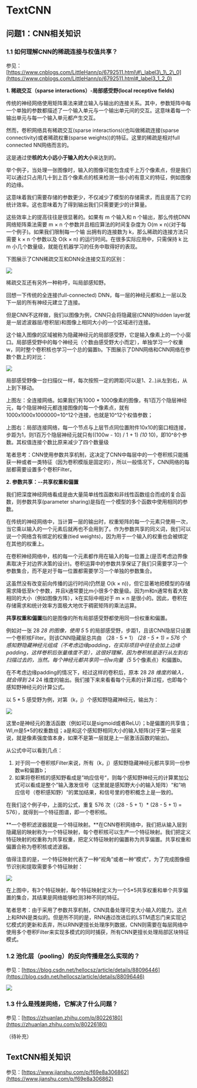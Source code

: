 # TextCNN

## 问题1：CNN相关知识

### 1.1 如何理解CNN的稀疏连接与权值共享？

参见：[https://www.cnblogs.com/LittleHann/p/6792511.html\#\_label3\_1\_2\_0](https://www.cnblogs.com/LittleHann/p/6792511.html#_label3_1_2_0)

**1. 稀疏交互（sparse interactions）-局部感受野\(local receptive fields\)**

传统的神经网络使用矩阵乘法来建立输入与输出的连接关系。其中，参数矩阵中每一个单独的参数都描述了一个输入单元与一个输出单元间的交互。这意味着每一个输出单元与每一个输入单元都产生交互。

然而，卷积网络具有稀疏交互\(sparse interactions\)\(也叫做稀疏连接\(sparse connectivity\)或者稀疏权重\(sparse weights\)\)的特征。这里的稀疏是相对full connected NN网络而言的。

这是通过使**核的大小远小于输入的大小**来达到的。

举个例子，当处理一张图像时，输入的图像可能包含成千上万个像素点，但是我们可以通过只占用几十到上百个像素点的核来检测一些小的有意义的特征，例如图像的边缘。

这意味着我们需要存储的参数更少，不仅减少了模型的存储需求，而且提高了它的统计效率。这也意味着为了得到输出我们只需要更少的计算量。

这些效率上的提高往往是很显著的。如果有 m 个输入和 n 个输出，那么传统DNN网络矩阵乘法需要 m × n 个参数并且相应算法的时间复杂度为 O\(m × n\)\(对于每一个例子\)。如果我们限制每一个输 出拥有的连接数为 k，那么稀疏的连接方法只需要 k × n 个参数以及 O\(k × n\) 的运行时间。在很多实际应用中，只需保持 k 比 m 小几个数量级，就能在机器学习的任务中取得好的表现。

下图展示了CNN稀疏交互和DNN全连接交互的区别：

![](https://raw.githubusercontent.com/anxiang1836/FigureBed/master/img/20200130165831.png)

稀疏交互还有另外一种称呼，叫局部感知野。

回想一下传统的全连接\(full-connected\) DNN，每一层的神经元都和上一层以及下一层的所有神经元建立了连接。

但是CNN不这样做，我们以图像为例，CNN只会将隐藏层\(CNN的hidden layer就是一层滤波器层/卷积层\)和图像上相同大小的一个区域进行连接。

这个输入图像的区域被称为隐藏神经元的局部感受野，它是输入像素上的一个小窗口。局部感受野中的每个神经元（个数由感受野大小而定），单独学习一个权重w，同时整个卷积核也学习一个总的偏置b。下图展示了DNN网络和CNN网络在参数个数上的对比：

![](https://raw.githubusercontent.com/anxiang1836/FigureBed/master/img/20200130165901.png)

局部感受野像一台扫描仪一样，每次按照一定的跨距\(可以是1、2..\)从左到右，从上到下移动。

上图左：全连接网络。如果我们有1000 \* 1000像素的图像，有1百万个隐层神经元，每个隐层神经元都连接图像的每一个像素点，就有1000x1000x1000000=10^12个连接，也就是10^12个权值参数；

上图右：局部连接网络，每一个节点与上层节点同位置附件10x10的窗口相连接，步距为1，则1百万个隐层神经元就只有\(\(100w - 10\) / 1 + 1\)  _\(10_  10\)，即10^8个参数。其权值连接个数比原来减少了四个数量级

笔者思考：CNN使用参数共享机制，这决定了CNN中每层中的一个卷积核只能捕获一种或者一类特征（因为卷积模版是固定的），所以一般情况下，CNN网络的每层都需要设置多个卷积Filter。

**2. 参数共享：--共享权重和偏置**

我们把深度神经网络看成是由大量简单线性函数和非线性函数组合而成的复合函数，则参数共享\(parameter sharing\)是指在一个模型的多个函数中使用相同的参数。

在传统的神经网络中，当计算一层的输出时，权重矩阵的每一个元素只使用一次，当它乘以输入的一个元素后就再也不会用到了。作为参数共享的同义词，我们可以说一个网络含有绑定的权重\(tied weights\)，因为用于一个输入的权重也会被绑定在其他的权重上。

在卷积神经网络中，核的每一个元素都作用在输入的每一位置上\(是否考虑边界像素取决于对边界决策的设计\)。卷积运算中的参数共享保证了我们只需要学习一个参数集合，而不是对于每一位置都需要学习一个单独的参数集合。

这虽然没有改变前向传播的运行时间\(仍然是 O\(k × n\)\)，但它显著地把模型的存储需求降低至k个参数，并且k通常要比m小很多个数量级。因为m和n通常有着大致相同的大小（例如图像方阵），k在实际中相对于 m × n 是很小的。因此，卷积在存储需求和统计效率方面极大地优于稠密矩阵的乘法运算。

**共享权重和偏置**指的是图像的所有局部感受野都使用同一份权重和偏置。

例如对一张 28  _28 的图像，使用 5_  5 的局部感受野，步距1，且该CNN隐层只设置一个卷积核Filter。则该CNN隐藏层总共由 （28 - 5 + 1） _\(28 - 5 + 1\) = 576 个感知野隐藏神经元组成（不考虑边缘padding，在实际项目中往往会加上边缘padding，这样卷积后张量维度不变），这很好理解，因为卷积核是逐行从左到右扫描过去的，当然。每个神经元都共享同一份w向量（5_  5个像素点）和偏置b。

在不考虑边缘padding的情况下，经过这样的卷积后，原本 28  _28 维度的输入，就会得到 24_  24 维度的输出。我们接下来来看看每个元素的计算过程，也即每个感知野神经元的计算公式。

以 5 \* 5 感受野为例，对第（k，j）个感知野隐藏神经元，输出为：

![](https://raw.githubusercontent.com/anxiang1836/FigureBed/master/img/20200130165958.png)

这里σ是神经元的激活函数（例如可以是sigmoid或者ReLU）；b是偏置的共享值；Wl,m是5\*5的权重数组；a是和这个感知野相同大小的输入矩阵\(对于第一层来说，就是像素强度值本身，如果不是第一层就是上一层激活函数的输出\)。

从公式中可以看到几点：

1. 对于同一个卷积核Filter来说，所有（k，j）感知野隐藏神经元都共享同一份参数w和偏置b；
2. 如果将卷积核的感知野看成是”响应信号“，则每个感知野神经元的计算累加公式可以看成是整个”输入激发信号（这里就是感知野大小的输入矩阵）“和”响应信号（卷积感知野）“的累加结果，和信号里的卷积概念上是一致的。

在我们这个例子中，上面的公式，重复 576 次（（28 - 5 + 1）\* \(28 - 5 + 1\) = 576），就得到一个特征图谱，即一个卷积核。

**一个卷积滤波器就是一个特征映射。**在CNN卷积网络中，我们把从输入层到隐藏层的映射称为一个特征映射，每个卷积核可以生产一个特征映射。我们把定义特征映射的权重称为共享权重，把定义特征映射的偏置称为共享偏置。共享权重和偏置合称为卷积核或滤波器。

值得注意的是，一个特征映射代表了一种“视角”或者一种“模式”，为了完成图像细节识别和提取需要多个特征映射：

![](https://raw.githubusercontent.com/anxiang1836/FigureBed/master/img/20200130170244.png)

在上图中，有3个特征映射，每个特征映射定义为一个5\*5共享权重和单个共享偏置的集合，其结果是网络能够检测3种不同的特征。

笔者思考：由于采用了参数共享机制，CNN具备处理可变大小输入的能力。这点上和RNN是类似的。但是所不同的是，RNN通过改进后的LSTM遗忘门来实现记忆模式的更新和丢弃，所以RNN更擅长处理序列数据，CNN则需要在每层网络中使用多个卷积Filter来实现多模式的同时捕获，所有CNN更擅长处理局部区块特征模式。

### 1.2 池化层（pooling）的反向传播是怎么实现的？

参见：[https://blog.csdn.net/hellocsz/article/details/88096446](https://blog.csdn.net/hellocsz/article/details/88096446)

![](https://raw.githubusercontent.com/anxiang1836/FigureBed/master/img/20200130170358.png)

### 1.3 什么是残差网络，它解决了什么问题？

参见：[https://zhuanlan.zhihu.com/p/80226180](https://zhuanlan.zhihu.com/p/80226180)

（待补充）

## TextCNN相关知识

参见：[https://www.jianshu.com/p/f69e8a306862](https://www.jianshu.com/p/f69e8a306862)

